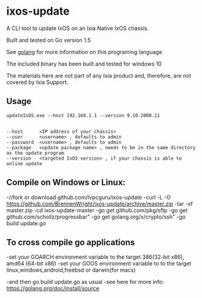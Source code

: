 # ixos-update

A CLI tool to update IxOS on an Ixia Native IxOS chassis.

Built and tested on Go version 1.5

See [golang](https://golang.org/) for more information on this programing language

The included binary has been built and tested for windows 10

The materials here are not part of any Ixia product and, therefore, are not covered by Ixia Support.



## Usage
```
updateIxOS.exe --host 192.168.1.1 --version 9.10.2000.11


--host      <IP address of your chassis>
--user      <username> , defaults to admin 
--password  <username> , defaults to admin 
--package   <update package name> , needs to be in the same directory as the update program
--version   <targeted IxOS version> , if your chassis is able to online update
```

## Compile on Windows or Linux:
-//fork or download github.com/lvpcguru/ixos-update
-curl -L -O https://github.com/BrennenWright/ixos-update/archive/master.zip
-tar -xf master.zip 
-cd ixos-update-master
-go get github.com/pkg/sftp
-go get github.com/schollz/progressbar"
-go get golang.org/x/crypto/ssh"
-go build update.go



## To cross compile go applications

-set your GOARCH environment variable to the target 386(32-bit x86), amd64 (64-bit x86)
-set your GOOS environment variable to to the target linux,windows,android,freebsd or darwin(for macs)

-and then go build update.go as usual
-see here for more info: https://golang.org/doc/install/source
